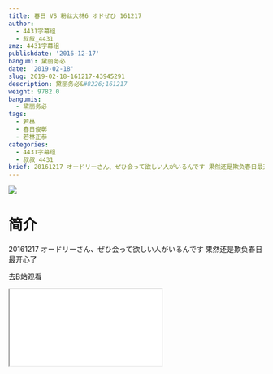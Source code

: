 ```yaml
---
title: 春日 VS 粉丝大林6 オドぜひ 161217
author:
  - 4431字幕组
  - 叔叔_4431
zmz: 4431字幕组
publishdate: '2016-12-17'
bangumi: 黛丽务必
date: '2019-02-18'
slug: 2019-02-18-161217-43945291
description: 黛丽务必&#8226;161217
weight: 9782.0
bangumis:
  - 黛丽务必
tags:
  - 若林
  - 春日俊彰
  - 若林正恭
categories:
  - 4431字幕组
  - 叔叔_4431
brief: 20161217 オードリーさん、ぜひ会って欲しい人がいるんです 果然还是欺负春日最开心了
---
```

![](https://i.imgur.com/88BvhJg.jpg)
# 简介  
20161217 オードリーさん、ぜひ会って欲しい人がいるんです
果然还是欺负春日最开心了  

[去B站观看](https://www.bilibili.com/video/av43945291/)
<div class ="resp-container"><iframe class="testiframe" src="//player.bilibili.com/player.html?aid=43945291"", scrolling="no", allowfullscreen="true" > </iframe></div> 
